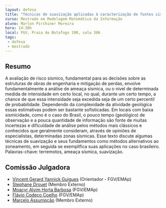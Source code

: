 ```yaml
---
layout: defesa
title: "Técnicas de suavização aplicadas à caracterização de fontes sísmicas e à análise probabilística de ameaça sísmica"
curso: Mestrado em Modelagem Matemática da Informação
aluno: Marlon Pirchiner Moreira 
hora: 14:30h
local: FGV, Praia de Botafogo 190, sala 306
tags:
 - defesa
 - mestrado
---
```


## Resumo

A avaliação de risco sísmico, fundamental para as decisões sobre as
estruturas de obras de engenharia e mitigação de perdas, envolve
fundamentalmente a análise de ameaça sísmica, ou o nível de
determinada medida de intensidade em certo local, no qual, durante um
certo tempo, a chance de que essa intensidade seja excedida seja de um
certo percentil de probabilidade. Dependendo da complexidade da
atividade geológica essas estimativas podem ser bastante
sofisticadas. Em locais com baixa sismicidade, como é o caso do
Brasil, o pouco tempo (geológico) de observação e a pouca quantidade
de informação são fonte de muitas incertezas e dificuldade de análise
pelos métodos mais clássicos e conhecidos que geralmente consideram,
através de opiniões de especialistas, determinadas zonas
sísmicas. Esse texto discute algumas técnicas de suavização e seus
fundamentos como métodos alternativos ao zoneamento, em seguida se
exemplifica suas aplicações no caso brasileiro. Palavras-chave:
terremotos, ameaça sísmica, suavização.

## Comissão Julgadora

 - [Vincent Gerard Yannick Guigues](/people/vincent.guigues.html) (Orientador - FGV/EMAp)
 - [Stephane Drouet](http://lattes.cnpq.br/0563544084744404) (Membro Externo)
 - [Moacyr Alvim Horta Barbosa](http://emap.fgv.br/people/moacyr.silva.html) (FGV/EMAp)
 - [Flávio Codeço Coelho](/people/flavio.coelho.html) (FGV/EMAp)
 - [Marcelo Assumpção](http://lattes.cnpq.br/2833240474723324) (Membro Externo) 

